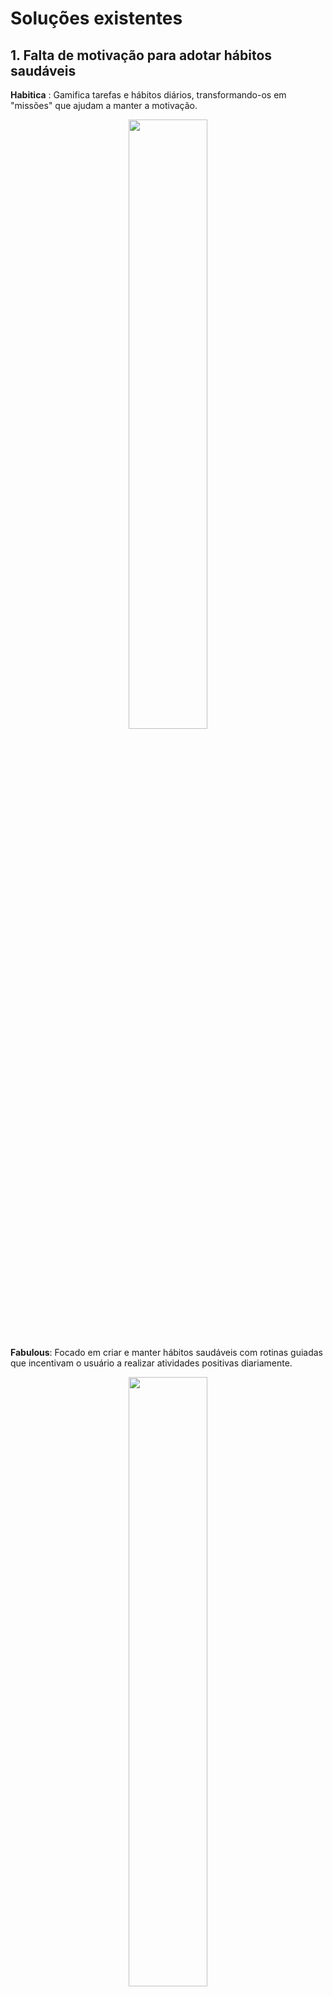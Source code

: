 <h1>Soluções existentes</h1>

<h2>1. Falta de motivação para adotar hábitos saudáveis</h2>
<p></p>
<b>Habitica</b> : Gamifica tarefas e hábitos diários, transformando-os em "missões" que ajudam a
manter a motivação.
<p align="center"><img src="https://ogamify.com/wp-content/uploads/2023/02/67ee52ec-e96b-46fa-be36-6287430d0413.png" style="width:50%"/></p>

<p></p>
<b>Fabulous</b>: Focado em criar e manter hábitos saudáveis com rotinas guiadas que incentivam
o usuário a realizar atividades positivas diariamente.
<p></p>

<p align="center"><img src="https://cdn.prod.website-files.com/5df2fc73be804b4cb0841440/64e5d0b7f080ac277f8eff6f_Fabulous-App-Reviews-2022-Image-of-the-four-main-screens-of-the-Fabulous-App.png" style="width:50%"/></p>

<h2>2. Dificuldade em manter uma rotina saudável</h2>
<b>MyFitnessPal</b>: Ajuda a monitorar alimentação e atividade física, fornecendo dados sobre as
metas diárias.
<p></p>
<p align="center"><img src="https://strapi.autentika.com/uploads/065uai_C_Apa_X7s_Vv_WBH_2jmt_J_20_828032ff3d.webp" style="width:50%"/></p>

<b>Strava</b>: Para atividades físicas, incentiva a rotina com desafios, permitindo registrar e
acompanhar progresso.

<p></p>
<p align="center"><img src="https://i0.wp.com/bikeaospedacos.com.br/wp-content/uploads/2020/03/strava-agora-permite-editar-rotas-no-aplicativo-movel-1.jpg?resize=930%2C450&ssl=1" style="width:50%"/></p>

<h2>3. Sentimento de solidão e falta de apoio emocional</h2>
<p></p>
<b>Cups</b>: Oferece suporte emocional gratuito, conectando pessoas a ouvintes voluntários
para conversar anonimamente.
<p></p>
<p align="center"><img src="https://cdn.prod.website-files.com/64d4ce10600bd67e51c42838/66f13ef5ed678bdd51dd9f81_66f13ef157b64bcb4bd53075_highlighted_image.webp" style="width:50%"/></p>
<b>Replika</b>: Chatbot de inteligência artificial que simula uma conversa amigável e fornece apoio
emocional básico.
<p></p>
<p align="center"><img src="https://d24ovhgu8s7341.cloudfront.net/uploads/editor/posts/2304/optimized_Screen%20Shot%202022-09-15%20at%202.03.08%20PM.png" style="width:50%"/></p>
<h2>4. Baixa autoestima e falta de sensação de realização</h2>
<p></p>
<b>Jour</b>: Diário guiado para ajudar no autoconhecimento e para refletir sobre conquistas,
fortalecendo a autoestima.
<p></p>
<p align="center"><img src="https://miro.medium.com/v2/resize:fit:1100/format:webp/1*RmK68zU7MWYk44AgdFvVRw.png" style="width:50%"/></p>
<b>ThinkUp</b>: Ajuda na criação de afirmações positivas personalizadas para promover
autoestima e mentalidade positiva.
<p></p>
<p align="center"><img src="https://onemindpsyberguide.org/guide/files/wp-content/uploads/2020/05/thinkuppostitiveaffirmationsscreenshots-1024x540.jpg" style="width:50%"/></p>

<h2>5. Dificuldade em gerenciar o estresse e a ansiedade</h2>
<p></p>
<b>Headspace</b>: Oferece meditações guiadas e exercícios de respiração focados no
gerenciamento do estresse e da ansiedade.
autoestima e mentalidade positiva.
<p></p>
<p align="center"><img src="https://cdn.prod.website-files.com/638d0fc22e5f78072469bd9c/6687c54ac341d9b5f663d04f_Headspace%20app.webp" style="width:50%"/></p>
<b>Calm</b>: Outro aplicativo de meditação que também inclui músicas relaxantes e histórias para dormir
<p></p>
<p align="center"><img src="https://genyo.com.br/wp-content/uploads/2022/09/saude-mental-2.jpg" style="width:50%"/></p>

<h2>6. Falta de acompanhamento e feedback positivo</h2>
<p></p>
<b>Fitbit(com dispositivo associado)</b>: Oferece monitoramento em tempo real e envia lembretes e feedbacks positivos para incentivar a continuidade.
<p></p>
<p align="center"><img src="https://t2.tudocdn.net/678089?w=660&h=275" style="width:50%"/></p>

<b>Coach.me</b>: Oferece acompanhamento de metas pessoais com feedback, onde usuários
podem interagir e ganhar incentivo dos coachs e da comunidade.
<p></p>
<p align="center"><img src="https://cdn.idropnews.com/wp-content/uploads/2022/01/07085736/Coach.me-app-for-iPhone.jpg" style="width:50%"/></p>
